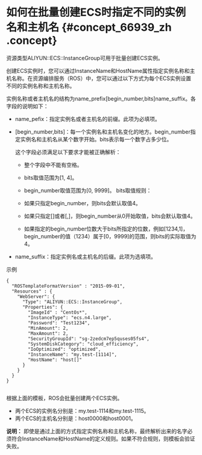 # 如何在批量创建ECS时指定不同的实例名和主机名 {#concept_66939_zh .concept}

资源类型ALIYUN::ECS::InstanceGroup可用于批量创建ECS实例。

创建ECS实例时，您可以通过InstanceName和HostName属性指定实例名称和主机名称。在资源编排服务（ROS）中，您可以通过以下方式为每个ECS实例设置不同的实例名称和主机名称。

实例名称或者主机名的结构为name\_prefix\[begin\_number,bits\]name\_suffix。各字段的说明如下：

-   name\_pefix：指定实例名或者主机名的前缀。此项为必填项。
-   \[begin\_number,bits\]：每一个实例名和主机名变化的地方。begin\_number指定实例名和主机名从某个数字开始。bits表示每一个数字占多少位。

    这个字段必须满足以下要求才能被正确解析：

    -   整个字段中不能有空格。
    -   bits取值范围为\[1, 4\]。
    -   begin\_number取值范围为\[0, 9999\]。
    bits取值规则：

    -   如果只指定begin\_number，则bits会默认取值4。
    -   如果只指定\[\]或者\[,\]，则begin\_number从0开始取值，bits会默认取值4。
    -   如果指定的begin\_number位数大于bits所指定的位数，例如\[1234,1\]，begin\_number的值（1234）属于\[0，9999\]的范围，则bits的实际取值为4。
-   name\_suffix：指定实例名或主机名的后缀。此项为选填项。

示例

``` {#codeblock_89m_m13_snl}
{
  "ROSTemplateFormatVersion" : "2015-09-01",
  "Resources" : {
    "WebServer": {
      "Type": "ALIYUN::ECS::InstanceGroup",
      "Properties": {
        "ImageId" : "CentOs*",
        "InstanceType": "ecs.n4.large",
        "Password": "Test1234",
        "MinAmount": 2,
        "MaxAmount": 2,
        "SecurityGroupId": "sg-2zedcm7ep5quses05fs4",
        "SystemDiskCategory": "cloud_efficiency",
        "IoOptimized": "optimized",
        "InstanceName": "my.test-[1114]",
        "HostName": "host[]"
      }
    }
  }
}
		
```

根据上面的模板，ROS会批量创建两个ECS实例。

-   两个ECS的实例名分别是：my.test-1114和my.test-1115。
-   两个ECS的主机名分别是：host0000和host0001。

**说明：** 即使是通过上面的方式指定实例名称和主机名称，最终解析出来的名字必须符合InstanceName和HostName的定义规则。如果不符合规则，则模板会验证失败。

